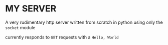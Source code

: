 # MY SERVER

A very rudimentary http server written from scratch in python using only the `socket` module

currently responds to `GET` requests with a `Hello, World`